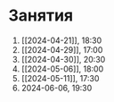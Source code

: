 # Занятия
1) [[2024-04-21]], 18:30
2) [[2024-04-29]], 17:00
3) [[2024-04-30]], 20:30
4) [[2024-05-06]], 18:00
5) [[2024-05-11]], 17:30
6) 2024-06-06, 19:30